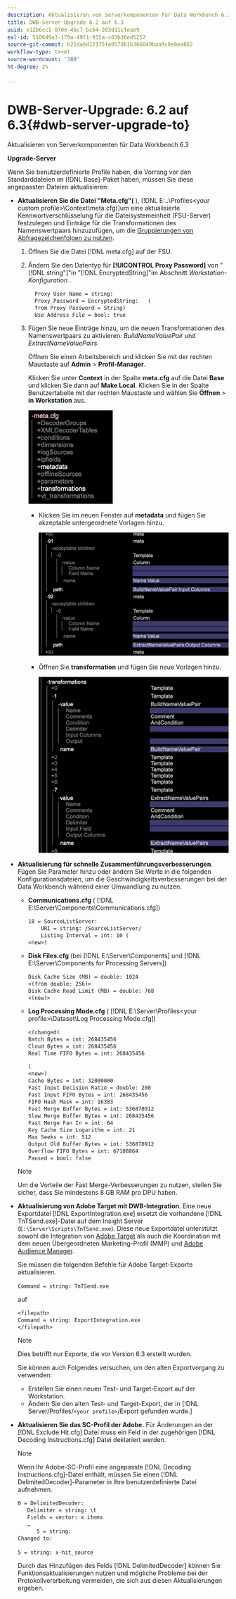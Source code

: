 ```yaml
---
description: Aktualisieren von Serverkomponenten für Data Workbench 6.3
title: DWB-Server-Upgrade 6.2 auf 6.3
uuid: e12b6cc1-070e-4bc7-bc64-203d11cfeae9
exl-id: 5106d9a3-179a-49f1-915a-c03b36ed5257
source-git-commit: b21da6d12175fa8570b1b366049baa9c8e8ea862
workflow-type: tm+mt
source-wordcount: '380'
ht-degree: 2%

---
```


# DWB-Server-Upgrade: 6.2 auf 6.3{#dwb-server-upgrade-to}

Aktualisieren von Serverkomponenten für Data Workbench 6.3

**Upgrade-Server**

Wenn Sie benutzerdefinierte Profile haben, die Vorrang vor den Standarddateien im [!DNL Base]-Paket haben, müssen Sie diese angepassten Dateien aktualisieren:

* **Aktualisieren Sie die Datei &quot;Meta.cfg&quot;(** ),  [!DNL E:\..\Profiles\<your custom profile>\Context\meta.cfg)]um eine aktualisierte Kennwortverschlüsselung für die Dateisystemeinheit (FSU-Server) festzulegen und Einträge für die Transformationen des Namenswertpaars hinzuzufügen, um die  [Gruppierungen von Abfragezeichenfolgen zu nutzen](../../../../home/c-inst-svr/c-upgrd-uninst-sftwr/c-upgrd-sftwr/c-6-2-to-6-3-upgrade.md#concept-42f74911b5714219a359b719badac8e0).

   1. Öffnen Sie die Datei [!DNL meta.cfg] auf der FSU.
   1. Ändern Sie den Datentyp für **[!UICONTROL Proxy Password]** von &quot;[!DNL string"]&quot;in &quot;[!DNL EncryptedString]&quot;im Abschnitt *Workstation-Konfiguration* .

      ```
        Proxy User Name = string:
        Proxy Password = EncryptedString:   (
        from Proxy Password = String)
        Use Address File = bool: true
      ```

   1. Fügen Sie neue Einträge hinzu, um die neuen Transformationen des Namenswertpaars zu aktivieren: *BuildNameValuePair* und *ExtractNameValuePairs*.

      Öffnen Sie einen Arbeitsbereich und klicken Sie mit der rechten Maustaste auf **Admin** > **Profil-Manager**.

      Klicken Sie unter **Context** in der Spalte **meta.cfg** auf die Datei **Base** und klicken Sie dann auf **Make Local**. Klicken Sie in der Spalte Benutzertabelle mit der rechten Maustaste und wählen Sie **Öffnen** > **in Workstation** aus.

      ![](assets/meta_cfg.png)

      * Klicken Sie im neuen Fenster auf **metadata** und fügen Sie akzeptable untergeordnete Vorlagen hinzu.

         ![](assets/meta_cfg_child.png)

      * Öffnen Sie **transformation** und fügen Sie neue Vorlagen hinzu.

         ![](assets/meta_cfg_template.png)

* **Aktualisierung für schnelle Zusammenführungsverbesserungen**. Fügen Sie Parameter hinzu oder ändern Sie Werte in die folgenden Konfigurationsdateien, um die Geschwindigkeitsverbesserungen bei der Data Workbench während einer Umwandlung zu nutzen.

   * **Communications.cfg** (  [!DNL E:\Server\Components\Communications.cfg])

      ```
      18 = SourceListServer:
          URI = string: /SourceListServer/
          Listing Interval = int: 10 (
      <new>)
      ```

   * **Disk Files.cfg**  (bei  [!DNL E:\Server\Components] und  [!DNL E:\Server\Components for Processing Servers])

      ```
      Disk Cache Size (MB) = double: 1024
      <(from double: 256)>
      Disk Cache Read Limit (MB) = double: 768
      <(new)>
      ```

   * **Log Processing Mode.cfg** ( [!DNL E:\Server\Profiles\<your profile>\Dataset\Log Processing Mode.cfg])

      ```
      <(changed)
      Batch Bytes = int: 268435456
      Cloud Bytes = int: 268435456
      Real Time FIFO Bytes = int: 268435456
      ```

      ```
      (
      <new>)
      Cache Bytes = int: 32000000
      Fast Input Decision Ratio = double: 200
      Fast Input FIFO Bytes = int: 268435456
      FIFO Hash Mask = int: 16383
      Fast Merge Buffer Bytes = int: 536870912
      Slow Merge Buffer Bytes = int: 268435456
      Fast Merge Fan In = int: 64
      Key Cache Size Logarithm = int: 21
      Max Seeks = int: 512
      Output Old Buffer Bytes = int: 536870912
      Overflow FIFO Bytes = int: 67108864
      Paused = bool: false
      ```
   >[!NOTE]
   >
   >Um die Vorteile der Fast Merge-Verbesserungen zu nutzen, stellen Sie sicher, dass Sie mindestens 8 GB RAM pro DPU haben.

* **Aktualisierung von Adobe Target mit DWB-Integration**. Eine neue Exportdatei [!DNL ExportIntegration.exe] ersetzt die vorhandene [!DNL TnTSend.exe]-Datei auf dem Insight Server (`E:\Server\Scripts\TnTSend.exe`). Diese neue Exportdatei unterstützt sowohl die Integration von [Adobe Target](https://www.adobe.com/marketing/target.html) als auch die Koordination mit dem neuen Übergeordneten Marketing-Profil (MMP) und [Adobe Audience Manager](https://www.adobe.com/analytics/audience-manager.html).

   Sie müssen die folgenden Befehle für Adobe Target-Exporte aktualisieren.

   `Command = string: TnTSend.exe`

   auf 

   ```
   <filepath>
   Command = string: ExportIntegration.exe
   </filepath>
   ```

   >[!NOTE]
   >
   >Dies betrifft nur Exporte, die vor Version 6.3 erstellt wurden.

   Sie können auch Folgendes versuchen, um den alten Exportvorgang zu verwenden:

   * Erstellen Sie einen neuen Test- und Target-Export auf der Workstation.
   * Ändern Sie den alten Test- und Target-Export, der in [!DNL Server/Profiles/`<your profile>`/Export gefunden wurde.]

* **Aktualisieren Sie das SC-Profil der Adobe.** Für Änderungen an der  [!DNL Exclude Hit.cfg] Datei muss ein Feld in der zugehörigen  [!DNL Decoding Instructions.cfg] Datei deklariert werden.

   >[!NOTE]
   >
   >Wenn Ihr Adobe-SC-Profil eine angepasste [!DNL Decoding Instructions.cfg]-Datei enthält, müssen Sie einen [!DNL DelimitedDecoder]-Parameter in Ihre benutzerdefinierte Datei aufnehmen.

   ```
   0 = DelimitedDecoder:
      Delimiter = string: \t
      Fields = vector: x items
      …
         5 = string:
   Changed to:
   
   5 = string: x-hit_source
   ```

   Durch das Hinzufügen des Felds [!DNL DelimitedDecoder] können Sie Funktionsaktualisierungen nutzen und mögliche Probleme bei der Protokollverarbeitung vermeiden, die sich aus diesen Aktualisierungen ergeben.

